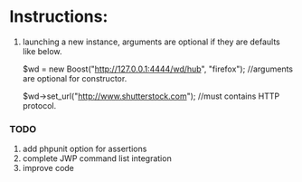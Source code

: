 Instructions:
=========
1. launching a new instance, arguments are optional if they are defaults like below.

	$wd = new Boost("http://127.0.0.1:4444/wd/hub", "firefox"); //arguments are optional for constructor. 	

	$wd->set_url("http://www.shutterstock.com"); //must contains HTTP protocol. 

### TODO

1. add phpunit option for assertions
2. complete JWP command list integration
3. improve code


